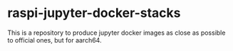 # raspi-jupyter-docker-stacks

This is a repository to produce jupyter docker images as close as possible to official ones, but for aarch64.
